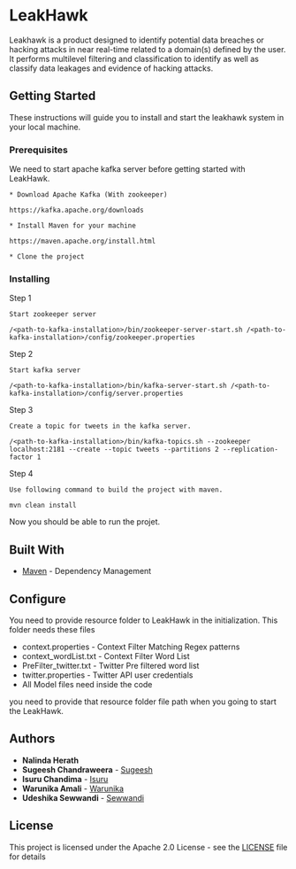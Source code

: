 # LeakHawk

Leakhawk is  a product designed to identify potential data breaches or hacking attacks in near real-time related to a domain(s) defined by the user. 
It performs multilevel filtering and classification to identify as well as classify data leakages and evidence of hacking attacks. 


## Getting Started

These instructions will guide you to install and start the leakhawk system in your local machine. 

### Prerequisites

We need to start apache kafka server before getting started with LeakHawk. 
```
* Download Apache Kafka (With zookeeper)

https://kafka.apache.org/downloads
```

```
* Install Maven for your machine

https://maven.apache.org/install.html
```

```
* Clone the project 
```

### Installing


Step 1

```
Start zookeeper server

/<path-to-kafka-installation>/bin/zookeeper-server-start.sh /<path-to-kafka-installation>/config/zookeeper.properties
```

Step 2

```
Start kafka server

/<path-to-kafka-installation>/bin/kafka-server-start.sh /<path-to-kafka-installation>/config/server.properties
```

Step 3

```
Create a topic for tweets in the kafka server.

/<path-to-kafka-installation>/bin/kafka-topics.sh --zookeeper localhost:2181 --create --topic tweets --partitions 2 --replication-factor 1
```

Step 4

```
Use following command to build the project with maven.

mvn clean install 
```

Now you should be able to run the projet. 

## Built With

* [Maven](https://maven.apache.org/) - Dependency Management

## Configure

You need to provide resource folder to LeakHawk in the initialization. This folder needs these files
* context.properties - Context Filter Matching Regex patterns 
* context_wordList.txt - Context Filter Word List
* PreFilter_twitter.txt - Twitter Pre filtered word list 
* twitter.properties - Twitter API user credentials
* All Model files need inside the code

you need to provide that resource folder file path when you going to start the LeakHawk.



## Authors

* **Nalinda Herath** 
* **Sugeesh Chandraweera** - [Sugeesh](https://github.com/sugeesh)
* **Isuru Chandima** - [Isuru](https://github.com/isuru-c)
* **Warunika Amali** - [Warunika](https://github.com/warunikaAmali)
* **Udeshika Sewwandi** - [Sewwandi](https://github.com/udeshika-sewwandi)


## License

This project is licensed under the Apache 2.0 License - see the [LICENSE](LICENSE) file for details

